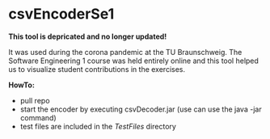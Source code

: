 # csvEncoderSe1

**This tool is depricated and no longer updated!** <br>

It was used during the corona pandemic at the TU Braunschweig. The Software Engineering 1 course was held entirely online and this tool helped us to visualize student contributions in the exercises. 

**HowTo:** <br>
- pull repo <br>
- start the encoder by executing csvDecoder.jar (use can use the java -jar command) <br>
- test files are included in the *TestFiles* directory <br>
